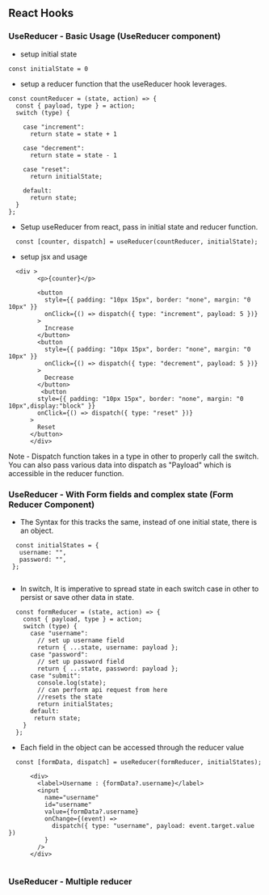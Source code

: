 ## React Hooks

### UseReducer - Basic Usage (UseReducer component)

- setup initial state

```
const initialState = 0

```

- setup a reducer function that the useReducer hook leverages.

```
const countReducer = (state, action) => {
  const { payload, type } = action;
  switch (type) {

    case "increment":
      return state = state + 1

    case "decrement":
      return state = state - 1

    case "reset":
      return initialState;

    default:
      return state;
  }
};
```

- Setup useReducer from react, pass in initial state and reducer function.

```
  const [counter, dispatch] = useReducer(countReducer, initialState);

```

- setup jsx and usage

```
  <div >
        <p>{counter}</p>

        <button
          style={{ padding: "10px 15px", border: "none", margin: "0 10px" }}
          onClick={() => dispatch({ type: "increment", payload: 5 })}
        >
          Increase
        </button>
        <button
          style={{ padding: "10px 15px", border: "none", margin: "0 10px" }}
          onClick={() => dispatch({ type: "decrement", payload: 5 })}
        >
          Decrease
        </button>
         <button
        style={{ padding: "10px 15px", border: "none", margin: "0 10px",display:"block" }}
        onClick={() => dispatch({ type: "reset" })}
      >
        Reset
      </button>
      </div>

```

Note - Dispatch function takes in a type in other to properly call the switch. You can also pass various data into dispatch as "Payload" which is accessible in the reducer function.

### UseReducer - With Form fields and complex state (Form Reducer Component)

- The Syntax for this tracks the same, instead of one initial state, there is an object.

```
  const initialStates = {
   username: "",
   password: "",
 };
 
```

- In switch, It is imperative to spread state in each switch case in other to persist or save other data in state.

```
  const formReducer = (state, action) => {
    const { payload, type } = action;
    switch (type) {
      case "username":
        // set up username field
        return { ...state, username: payload };
      case "password":
        // set up password field
        return { ...state, password: payload };
      case "submit":
        console.log(state);
        // can perform api request from here
        //resets the state
        return initialStates;
      default:
       return state;
    }
  };
```

- Each field in the object can be accessed through the reducer value

```
  const [formData, dispatch] = useReducer(formReducer, initialStates);

```


````
      <div>
        <label>Username : {formData?.username}</label>
        <input
          name="username"
          id="username"
          value={formData?.username}
          onChange={(event) =>
            dispatch({ type: "username", payload: event.target.value })
          }
        />
      </div>
 
````

### UseReducer - Multiple reducer
